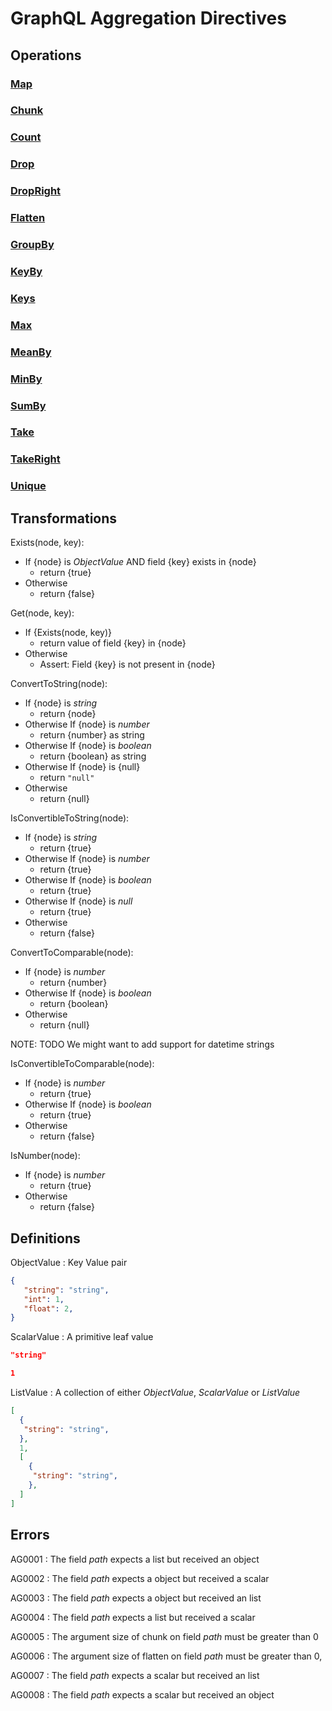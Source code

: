 # GraphQL Aggregation Directives
## Operations
### [Map](Operations/Map/Map.md)
### [Chunk](Operations/Chunk/Chunk.md)
### [Count](Operations/Count/Count.md)
### [Drop](Operations/Drop/Drop.md)
### [DropRight](Operations/Drop/DropRight.md)
### [Flatten](Operations/Flatten/Flatten.md)
### [GroupBy](Operations/GroupBy/GroupBy.md)
### [KeyBy](Operations/KeyBy/KeyBy.md)
### [Keys](Operations/Keys/Keys.md)
### [Max](Operations/Max/Max.md)
### [MeanBy](Operations/MeanBy/MeanBy.md)
### [MinBy](Operations/MinBy/MinBy.md)
### [SumBy](Operations/SumBy/SumBy.md)
### [Take](Operations/Take/Take.md)
### [TakeRight](Operations/Take/TakeRight.md)
### [Unique](Operations/Unique/Unique.md)

## Transformations
Exists(node, key):
  * If {node} is *ObjectValue* AND field {key} exists in {node}
    * return {true}
  * Otherwise
    * return {false}

Get(node, key):
  * If {Exists(node, key)}
    * return value of field {key} in {node}
  * Otherwise
    * Assert: Field {key} is not present in {node}

ConvertToString(node):
  * If {node} is *string*
    * return {node}
  * Otherwise If {node} is *number*
    * return {number} as string
  * Otherwise If {node} is *boolean*
    * return {boolean} as string
  * Otherwise If {node} is {null}
    * return `"null"`
  * Otherwise  
    * return {null}

IsConvertibleToString(node):
  * If {node} is *string*
    * return {true}
  * Otherwise If {node} is *number*
    * return {true}
  * Otherwise If {node} is *boolean*
    * return {true}
  * Otherwise If {node} is *null*
    * return {true}
  * Otherwise  
    * return {false}

ConvertToComparable(node):
  * If {node} is *number*
    * return {number} 
  * Otherwise If {node} is *boolean*
    * return {boolean} 
  * Otherwise  
    * return {null}

NOTE: TODO We might want to add support for datetime strings

IsConvertibleToComparable(node):
  * If {node} is *number*
    * return {true}
  * Otherwise If {node} is *boolean*
    * return {true}
  * Otherwise  
    * return {false}

IsNumber(node):
  * If {node} is *number*
    * return {true}
  * Otherwise  
    * return {false}


## Definitions
ObjectValue
: Key Value pair

```json example
{
   "string": "string",
   "int": 1,
   "float": 2,
}
```

ScalarValue
: A primitive leaf value

```json example
"string"
```
```json example
1
```

ListValue
: A collection of either  *ObjectValue*, *ScalarValue* or *ListValue*

```json example
[ 
  {
   "string": "string",
  },
  1,
  [
    {
     "string": "string",
    },
  ]
]
```


## Errors 
AG0001
: The field *path* expects a list but received an object

AG0002
: The field *path* expects a object but received a scalar

AG0003
: The field *path* expects a object but received an list

AG0004
: The field *path* expects a list but received a scalar

AG0005
: The argument size of chunk on field *path* must be greater than 0

AG0006
: The argument size of flatten on field *path* must be greater than 0,

AG0007
: The field *path* expects a scalar but received an list

AG0008
: The field *path* expects a scalar but received an object
